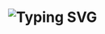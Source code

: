 <div align="center">
    <h1>
        <img src="https://readme-typing-svg.herokuapp.com??font=Calibri&color=6EB81B&background=24216A8E&lines=Nei+ho+World!+This+is+Harrod.;" alt="Typing SVG"/>
    </h1>
</div>

